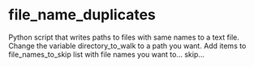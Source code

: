 # file_name_duplicates
Python script that writes paths to files with same names to a text file.
Change the variable directory_to_walk to a path you want.
Add items to file_names_to_skip list with file names you want to... skip...
